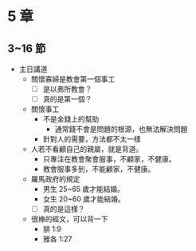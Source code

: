 # 5 章

## 3~16 節

- 主日講道
  - 關懷寡婦是教會第一個事工
    - [ ] 是以弗所教會？
    - [ ] 真的是第一個？
  - 關懷事工
    - 不是金錢上的幫助
      - 通常錢不會是問題的根源，也無法解決問題
    - 針對人的需要，方法都不太一樣
  - 人若不看顧自己的親屬，就是背道。
    - 只專注在教會聚會服事，不顧家，不健康。
    - 教會服事多到，不能顧家，不健康。
  - 羅馬政府的規定
    - 男生 25~65 歲才能結婚。
    - 女生 20~60 歲才能結婚。
    - [ ] 真的是這樣？
  - 很棒的經文，可以背一下
    - 腓 1:9
    - 雅各 1:27
